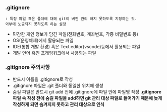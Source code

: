 
### .gitignore
	: 특정 파일 혹은 폴더에 대해 git이 버전 관리 하지 못하도록 지정하는 것. 
	외부에 노출되지 못하도록 하는 설정
+ 민감한 개인 정보가 담긴 파일(전화번호, 계좌번호, 각종 비밀번호 등) 
+ OS(운영체제)에서 활용되는 파일
+ IDE(통합 개발 환경) 혹은 Text editor(vscode)등에서 활용되는 파일
+  개발 언어 혹인 프레임워크에서 사용되는 파일

### .gitignore 주의사항
+ 반드시 이름을 .gitignore로 작성
+ .gitignore 파일은 .git 폴더와 동일한 위치에 생성
+ 숨길 파일은 반드시 git add 전에 .gitignore에 파일 안에 파일명 작성
**.gitignore 파일 속 작성 전에 숨길 파일을 add하면 git 관리 대상 파일로 들어가기 때문에 늦게 작성하게 되면 숨겨지지 못하고 관리 대상으로 인식**

